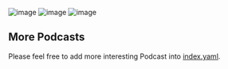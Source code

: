 ![image](https://github.com/LinuxSuRen/listening/assets/1450685/a1cd4dd0-89f0-446c-8e07-b1097152fe14)
![image](https://github.com/LinuxSuRen/listening/assets/1450685/45073616-aee1-4fb5-9e44-3cc0b2438534)
![image](https://github.com/LinuxSuRen/listening/assets/1450685/c0e2fa9e-17cf-4403-8445-8330f6c1a174)

## More Podcasts

Please feel free to add more interesting Podcast into [index.yaml](index.yaml).

